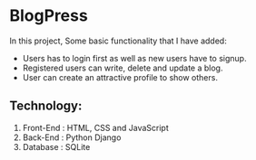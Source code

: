 # BlogPress   

In this project, Some basic functionality that I have added:
- Users has to login first as well as new users have to signup. 
- Registered users can write, delete and update a blog.  
- User can create an attractive profile to show others.

## Technology:
1) Front-End : HTML, CSS and JavaScript
2) Back-End : Python Django
3) Database : SQLite
